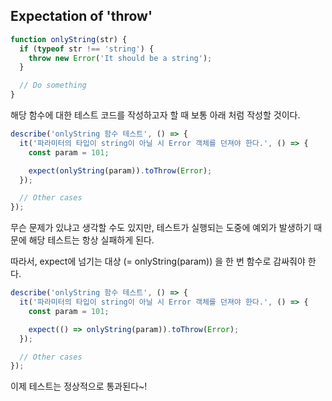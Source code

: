## Expectation of 'throw'

```javascript
function onlyString(str) {
  if (typeof str !== 'string') {
    throw new Error('It should be a string');
  }

  // Do something
}
```

해당 함수에 대한 테스트 코드를 작성하고자 할 때 보통 아래 처럼 작성할 것이다.

```javascript
describe('onlyString 함수 테스트', () => {
  it('파라미터의 타입이 string이 아닐 시 Error 객체를 던져야 한다.', () => {
    const param = 101;

    expect(onlyString(param)).toThrow(Error);
  });

  // Other cases
});
```

무슨 문제가 있냐고 생각할 수도 있지만, 테스트가 실행되는 도중에 예외가 발생하기 때문에 해당 테스트는 항상 실패하게 된다.

따라서, expect에 넘기는 대상 (= onlyString(param)) 을 한 번 함수로 감싸줘야 한다.

```javascript
describe('onlyString 함수 테스트', () => {
  it('파라미터의 타입이 string이 아닐 시 Error 객체를 던져야 한다.', () => {
    const param = 101;

    expect(() => onlyString(param)).toThrow(Error);
  });

  // Other cases
});
```

이제 테스트는 정상적으로 통과된다~!
